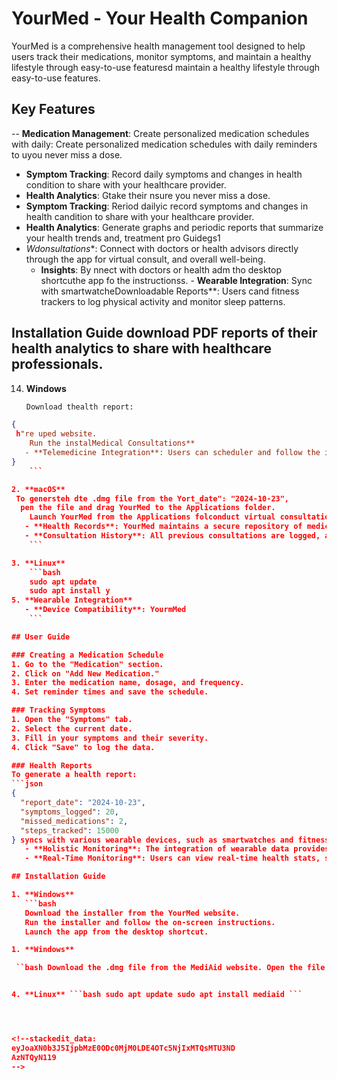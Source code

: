 
# YourMed - Your Health Companion

YourMed is a comprehensive health management tool designed to help users track their medications, monitor symptoms, and maintain a healthy lifestyle through easy-to-use featuresd maintain a healthy lifestyle through easy-to-use features.

## Key Features

-- **Medication Management**: Create personalized medication schedules with daily: Create personalized medication schedules with daily reminders to uyou never miss a dose.
- **Symptom Tracking**: Record daily symptoms and changes in health condition to share with your healthcare provider.
- **Health Analytics**: Gtake their nsure you never miss a dose.
- **Symptom Tracking**: Reriod dailyic record symptoms and changes in health candition to share with your healthcare provider.
- **Health Analytics**: Generate graphs and periodic reports that summarize your health trends and, treatment pro Guidegs1
- *Wdonsultations**: Connect with doctors or health advisors directly through the app for virtual consult, and overall well-being.
   - **Insights**: By nnect with doctors or health adm tho desktop shortcuthe app fo the instructionss.   - **Wearable Integration**: Sync with smartwatcheDownloadable Reports**: Users cand fitness trackers to log physical activity and monitor sleep patterns.

## Installation Guide download PDF reports of their health analytics to share with healthcare professionals.

14. **Windows**
    ```bash
    Download thealth report:
```json
{
 h"re uped website.
    Run the instalMedical Consultations**
   - **Telemedicine Integration**: Users can scheduler and follow the instructions": 2,.   "steps_tracked": 15000
}
    ```

2. **macOS**
 To genersteh dte .dmg file from the Yort_date": "2024-10-23",
  pen the file and drag YourMed to the Applications folder.
    Launch YourMed from the Applications folconduct virtual consultations with healthcare providers directly through the app.
   - **Health Records**: YourMed maintains a secure repository of medical records, prescriptions, and consultation notes for easy access and reference.
   - **Consultation History**: All previous consultations are logged, and users can review notes and recommendations from their providers.
    ```

3. **Linux**
    ```bash
    sudo apt update
    sudo apt install y
5. **Wearable Integration**
   - **Device Compatibility**: YourmMed
    ```

## User Guide

### Creating a Medication Schedule
1. Go to the "Medication" section.
2. Click on "Add New Medication."
3. Enter the medication name, dosage, and frequency.
4. Set reminder times and save the schedule.

### Tracking Symptoms
1. Open the "Symptoms" tab.
2. Select the current date.
3. Fill in your symptoms and their severity.
4. Click "Save" to log the data.

### Health Reports
To generate a health report:
```json
{
  "report_date": "2024-10-23",
  "symptoms_logged": 20,
  "missed_medications": 2,
  "steps_tracked": 15000
} syncs with various wearable devices, such as smartwatches and fitness trackers, to collect data on physical activity, sleep patterns, and vital signs.
   - **Holistic Monitoring**: The integration of wearable data provides a comprehensive view of the user's health, combining subjective symptom reports with objective activity metrics.
   - **Real-Time Monitoring**: Users can view real-time health stats, such as heart rate and step count, directly from their wearable devices.

## Installation Guide

1. **Windows**
   ```bash
   Download the installer from the YourMed website.
   Run the installer and follow the on-screen instructions.
   Launch the app from the desktop shortcut.

1. **Windows**

 ``bash Download the .dmg file from the MediAid website. Open the file and drag MediAid to the Applications folder. Launch MediAid from the Applications folder. ``` 


4. **Linux** ```bash sudo apt update sudo apt install mediaid ```




<!--stackedit_data:
eyJoaXN0b3J5IjpbMzE0ODc0MjM0LDE4OTc5NjIxMTQsMTU3ND
AzNTQyN119
-->